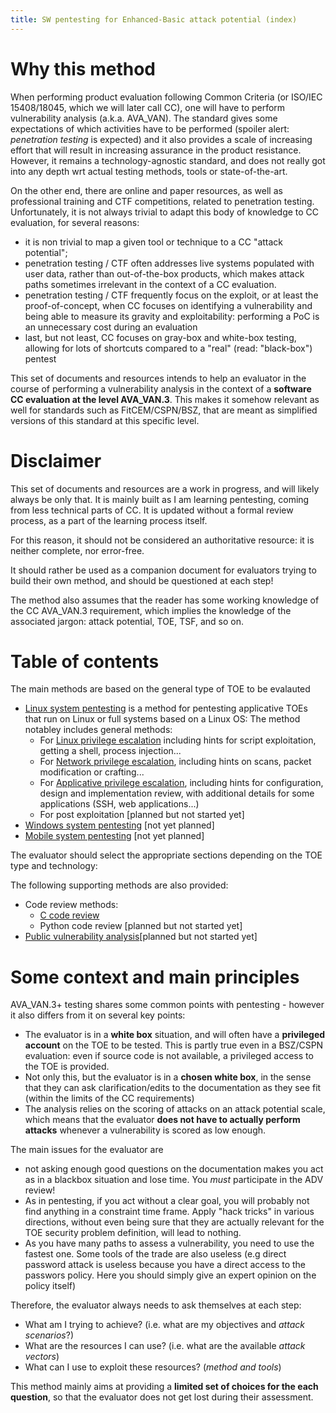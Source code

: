 ```yaml
---
title: SW pentesting for Enhanced-Basic attack potential (index)
---
```


# Why this method

When performing product evaluation following Common Criteria (or ISO/IEC 15408/18045, which we will later call CC), one will have to perform vulnerability analysis (a.k.a. AVA_VAN). The standard gives some expectations of which activities have to be performed (spoiler alert: *penetration testing* is expected) and it also provides a scale of increasing effort that will result in increasing assurance in the product resistance. However, it remains a technology-agnostic standard, and does not really got into any depth wrt actual testing methods, tools or state-of-the-art.

On the other end, there are online and paper resources, as well as professional training and CTF competitions, related to penetration testing. Unfortunately, it is not always trivial to adapt this body of knowledge to CC evaluation, for several reasons:
 - it is non trivial to map a given tool or technique to a CC "attack potential";
 - penetration testing / CTF often addresses live systems populated with user data, rather than out-of-the-box products, which makes attack paths sometimes irrelevant in the context of a CC evaluation. 
 - penetration testing / CTF frequently focus on the exploit, or at least the proof-of-concept, when CC focuses on identifying a vulnerability and being able to measure its gravity and exploitability: performing a PoC is an unnecessary cost during an evaluation
 - last, but not least, CC focuses on gray-box and white-box testing, allowing for lots of shortcuts compared to a "real" (read: "black-box") pentest 

This set of documents and resources intends to help an evaluator in the course of performing a vulnerability analysis in the context of a **software CC evaluation at the level AVA_VAN.3**. This makes it somehow relevant as well for standards such as FitCEM/CSPN/BSZ, that are meant as simplified versions of this standard at this specific level.

# Disclaimer
This set of documents and resources are a work in progress, and will likely always be only that. It is mainly built as I am learning pentesting, coming from less technical parts of CC. It is updated without a formal review process, as a part of the learning process itself. 

For this reason, it should not be considered an authoritative resource: it is neither complete, nor error-free.

It should rather be used as a companion document for evaluators trying to build their own method, and should be questioned at each step!

The method also assumes that the reader has some working knowledge of the CC AVA_VAN.3 requirement, which implies the knowledge of the associated jargon: attack potential, TOE, TSF, and so on. 

# Table of contents
The main methods are based on the general type of TOE to be evalauted

 - [Linux system pentesting](_0_Linux_pentest/0_Linux_system_pentesting.md) is a method for pentesting applicative TOEs that run on Linux or full systems based on a Linux OS: The method notabley includes general methods:
     - For [Linux privilege escalation](_0_Linux_pentest/1_Annex_Linux_privesc.md) including hints for script exploitation, getting a shell, process injection...
     - For [Network privilege escalation](_0_Linux_pentest/2_Annex_Network_privesc.md), including hints on scans, packet modification or crafting...
     - For [Applicative privilege escalation](_0_Linux_pentest/3_Annex_Applicative_privesc.md), including hints for configuration, design and implementation review, with additional details for some applications (SSH, web applications...)
     - For post exploitation [planned but not started yet]
 - [Windows system pentesting](...) [not yet planned] 
 - [Mobile system pentesting](...) [not yet planned]

The evaluator should select the appropriate sections depending on the TOE type and technology:

The following supporting methods are also provided:
 - Code review methods:
     - [C code review](_0_Linux_pentest\Code_review\C_code_review_VAN3.md)
     - Python code review [planned but not started yet] 
 - [Public vulnerability analysis](_1_Public_vulnerability_analysis/Public_vulnerability_analysis_101.md)[planned but not started yet]

 


# Some context and main principles

AVA_VAN.3+ testing shares some common points with pentesting - however it also differs from it on several key points:
 - The evaluator is in a **white box** situation, and will often have a **privileged account** on the TOE to be tested. This is partly true even in a BSZ/CSPN evaluation: even if source code is not available, a privileged access to the TOE is provided.
 - Not only this, but the evaluator is in a **chosen white box**, in the sense that they can ask clarification/edits to the documentation as they see fit (within the limits of the CC requirements)
 - The analysis relies on the scoring of attacks on an attack potential scale, which means that the evaluator **does not have to actually perform attacks** whenever a vulnerability is scored as low enough.   

The main issues for the evaluator are
 - not asking enough good questions on the documentation makes you act as in a blackbox situation and lose time. You _must_ participate in the ADV review!
 - As in pentesting, if you act without a clear goal, you will probably not find anything in a constraint time frame. Apply "hack tricks" in various directions, without even being sure that they are actually relevant for the TOE security problem definition, will lead to nothing.
 - As you have many paths to assess a vulnerability, you need to use the fastest one. Some tools of the trade are also useless (e.g direct password attack is useless because you have a direct access to the passwors policy. Here you should simply give an expert opinion on the policy itself)

Therefore, the evaluator always needs to ask themselves at each step:
 - What am I trying to achieve? (i.e. what are my objectives and _attack scenarios_?) 
 - What are the resources I can use? (i.e. what are the available _attack vectors_)
 - What can I use to exploit these resources? (_method and tools_)

This method mainly aims at providing a **limited set of choices for the each question**, so that the evaluator does not get lost during their assessment. 

